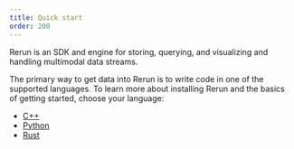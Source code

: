 ```yaml
---
title: Quick start
order: 200
---
```


Rerun is an SDK and engine for storing, querying, and visualizing and handling multimodal data
streams.

The primary way to get data into Rerun is to write code in
one of the supported languages. To learn more about installing Rerun and
the basics of getting started, choose your language:

* [C++](./quick-start/cpp.md)
* [Python](./quick-start/python.md)
* [Rust](./quick-start/rust.md)
